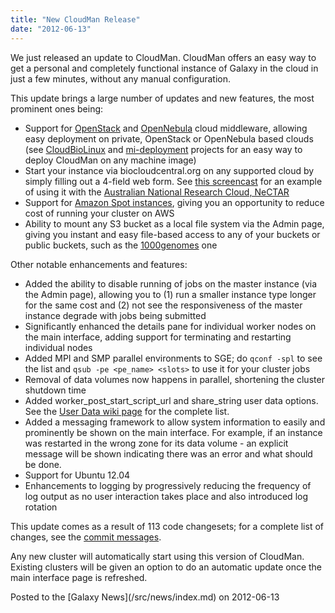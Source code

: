 ```yaml
---
title: "New CloudMan Release"
date: "2012-06-13"
---
```


We just released an update to CloudMan. CloudMan offers an easy way to get a personal and completely functional instance of Galaxy in the cloud in just a few minutes, without any manual configuration.

This update brings a large number of updates and new features, the most prominent ones being:
* Support for [OpenStack](/src/cloudman/openstack/index.md) and [OpenNebula](/src/cloudman/open-nebula/index.md) cloud middleware, allowing easy deployment on private, OpenStack or OpenNebula based clouds (see [CloudBioLinux](https://github.com/chapmanb/cloudbiolinux) and [mi-deployment](https://bitbucket.org/afgane/mi-deployment/) projects for an easy way to deploy CloudMan on any machine image)
* Start your instance via biocloudcentral.org on any supported cloud by simply filling out a 4-field web form. See [this screencast](http://www.youtube.com/watch?v=AKu_CbbgEj0) for an example of using it with the [Australian National Research Cloud, NeCTAR](http://nectar.org.au/research-cloud)
* Support for [Amazon Spot instances](http://aws.amazon.com/ec2/spot-instances/), giving you an opportunity to reduce cost of running your cluster on AWS
* Ability to mount any S3 bucket as a local file system via the Admin page, giving you instant and easy file-based access to any of your buckets or public buckets, such as the [1000genomes](http://aws.amazon.com/datasets/4383) one

Other notable enhancements and features:
* Added the ability to disable running of jobs on the master instance (via the Admin page), allowing you to (1) run a smaller instance type longer for the same cost and (2) not see the responsiveness of the master instance degrade with jobs being submitted
* Significantly enhanced the details pane for individual worker nodes on the main interface, adding support for terminating and restarting individual nodes
* Added MPI and SMP parallel environments to SGE; do `qconf -spl` to see the list and `qsub -pe <pe_name> <slots>` to use it for your cluster jobs
* Removal of data volumes now happens in parallel, shortening the cluster shutdown time 
* Added worker_post_start_script_url and share_string user data options. See the [User Data wiki page](/src/cloudman/userdata/index.md) for the complete list.
* Added a messaging framework to allow system information to easily and prominently be shown on the main interface. For example, if an instance was restarted in the wrong zone for its data volume - an explicit message will be shown indicating there was an error and what should be done.
* Support for Ubuntu 12.04
* Enhancements to logging by progressively reducing the frequency of log output as no user interaction takes place and also introduced log rotation

This update comes as a result of 113 code changesets; for a complete list of changes, see the [commit messages](https://bitbucket.org/galaxy/cloudman/changesets/tip/151%3A263). 

Any new cluster will automatically start using this version of CloudMan. Existing clusters will be given an option to do an automatic update once the main interface page is refreshed.

<div class='newsItemFooter'>Posted to the [Galaxy News](/src/news/index.md) on 2012-06-13</div>

